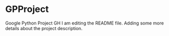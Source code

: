 # GPProject
Google Python Project GH
I am editing the README file. Adding some more details about the project description.
